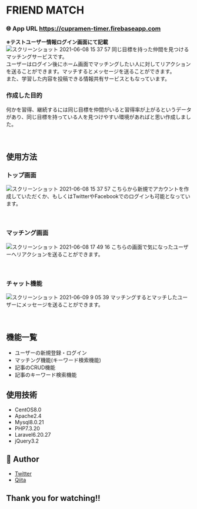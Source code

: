 # FRIEND MATCH
### 🌐 App URL **https://cupramen-timer.firebaseapp.com**
**※テストユーザー情報ログイン画面にて記載**
<br>
![スクリーンショット 2021-06-08 15 37 57](https://user-images.githubusercontent.com/67609175/121191565-0c83f400-c8a7-11eb-95ab-e4153247b40b.png)
同じ目標を持った仲間を見つけるマッチングサービスです。<br>
ユーザーはログイン後にホーム画面でマッチングしたい人に対してリアクションを送ることができます。マッチするとメッセージを送ることができます。　<br>
また、学習した内容を投稿できる情報共有サービスともなっています。
<br>
### 作成した目的
何かを習得、継続するには同じ目標を仲間がいると習得率が上がるというデータがあり、同じ目標を持っている人を見つけやすい環境があればと思い作成しました。
<br>
<br>
<br>
## 使用方法
### トップ画面
![スクリーンショット 2021-06-08 15 37 57](https://user-images.githubusercontent.com/67609175/121191565-0c83f400-c8a7-11eb-95ab-e4153247b40b.png)
こちらから新規でアカウントを作成していただくか、もしくはTwitterやFacebookでのログインも可能となっています。 
<br>
<br>
<br>
### マッチング画面
![スクリーンショット 2021-06-08 17 49 16](https://user-images.githubusercontent.com/67609175/121154365-e39d3800-c881-11eb-8e23-1c4f1d8b1dd1.png)
こちらの画面で気になったユーザーへリアクションを送ることができます。　　　
<br>
<br>
<br>
### チャット機能
![スクリーンショット 2021-06-09 9 05 39](https://user-images.githubusercontent.com/67609175/121272903-0cfda880-c902-11eb-82ca-8f96b0b1a00e.png)
マッチングするとマッチしたユーザーにメッセージを送ることができます。
<br>
<br>
<br>
## 機能一覧
* ユーザーの新規登録・ログイン
* マッチング機能(キーワード検索機能)
* 記事のCRUD機能
* 記事のキーワード検索機能

## 使用技術
* CentOS8.0
* Apache2.4
* Mysql8.0.21
* PHP7.3.20
* Laravel6.20.27
* jQuery3.2

## 👀 Author
* [Twitter](https://twitter.com/xu7nv7x51)
* [Qiita](https://qiita.com/S_R)


## Thank you for watching!!






